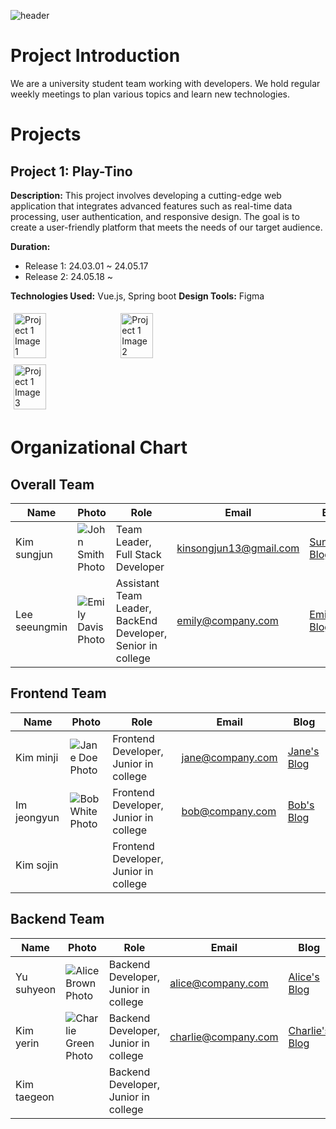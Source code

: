 ![header](https://capsule-render.vercel.app/api?type=soft&color=auto&height=150&section=header&text=Dev-TINO&fontSize=70&animation=twinkling)

<!--

**Here are some ideas to get you started:**

🙋‍♀️ A short introduction - what is your organization all about?
🌈 Contribution guidelines - how can the community get involved?
👩‍💻 Useful resources - where can the community find your docs? Is there anything else the community should know?
🍿 Fun facts - what does your team eat for breakfast?
🧙 Remember, you can do mighty things with the power of [Markdown](https://docs.github.com/github/writing-on-github/getting-started-with-writing-and-formatting-on-github/basic-writing-and-formatting-syntax)
-->


# Project Introduction

We are a university student team working with developers. We hold regular weekly meetings to plan various topics and learn new technologies.

# Projects

## Project 1: Play-Tino

**Description:** This project involves developing a cutting-edge web application that integrates advanced features such as real-time data processing, user authentication, and responsive design. The goal is to create a user-friendly platform that meets the needs of our target audience.

**Duration:** 
- Release 1: 24.03.01 ~ 24.05.17
- Release 2: 24.05.18 ~

**Technologies Used:** Vue.js, Spring boot
**Design Tools:** Figma

<div style="display: flex; flex-wrap: wrap;">
  <img src="https://example.com/project1-image1.jpg" alt="Project 1 Image 1" style="width: 32%; margin: 1%;">
  <img src="https://example.com/project1-image2.jpg" alt="Project 1 Image 2" style="width: 32%; margin: 1%;">
  <img src="https://example.com/project1-image3.jpg" alt="Project 1 Image 3" style="width: 32%; margin: 1%;">
</div>

# Organizational Chart

## Overall Team

| Name          | Photo                                                      | Role                                                        | Email                  | Blog                                             |
| ------------- | ---------------------------------------------------------- | ----------------------------------------------------------- | ---------------------- | ------------------------------------------------ |
| Kim sungjun   | ![John Smith Photo](https://example.com/images/john.jpg)   | Team Leader, Full Stack Developer                           | kinsongjun13@gmail.com | [Sungjun's Blog](https://kim-song-jun.github.io) |
| Lee seeungmin | ![Emily Davis Photo](https://example.com/images/emily.jpg) | Assistant Team Leader, BackEnd Developer, Senior in college | emily@company.com      | [Emily's Blog](https://blog.com/emily)           |

## Frontend Team

| Name        | Photo                                                  | Role                                  | Email            | Blog                                 |
| ----------- | ------------------------------------------------------ | ------------------------------------- | ---------------- | ------------------------------------ |
| Kim minji   | ![Jane Doe Photo](https://example.com/images/jane.jpg) | Frontend Developer, Junior in college | jane@company.com | [Jane's Blog](https://blog.com/jane) |
| Im jeongyun | ![Bob White Photo](https://example.com/images/bob.jpg) | Frontend Developer, Junior in college | bob@company.com  | [Bob's Blog](https://blog.com/bob)   |
| Kim sojin   |                                                        | Frontend Developer, Junior in college |                  |                                      |

## Backend Team

| Name        | Photo                                                          | Role                                 | Email               | Blog                                       |
| ----------- | -------------------------------------------------------------- | ------------------------------------ | ------------------- | ------------------------------------------ |
| Yu suhyeon  | ![Alice Brown Photo](https://example.com/images/alice.jpg)     | Backend Developer, Junior in college | alice@company.com   | [Alice's Blog](https://blog.com/alice)     |
| Kim yerin   | ![Charlie Green Photo](https://example.com/images/charlie.jpg) | Backend Developer, Junior in college | charlie@company.com | [Charlie's Blog](https://blog.com/charlie) |
| Kim taegeon |                                                                | Backend Developer, Junior in college |                     |                                            |

